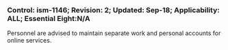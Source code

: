 ### Control: ism-1146; Revision: 2; Updated: Sep-18; Applicability: ALL; Essential Eight:N/A
<p>Personnel are advised to maintain separate work and personal accounts for online services.</p>
